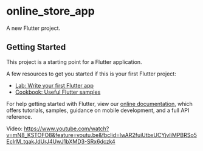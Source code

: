 # online_store_app

A new Flutter project.

## Getting Started

This project is a starting point for a Flutter application.

A few resources to get you started if this is your first Flutter project:

- [Lab: Write your first Flutter app](https://flutter.dev/docs/get-started/codelab)
- [Cookbook: Useful Flutter samples](https://flutter.dev/docs/cookbook)

For help getting started with Flutter, view our
[online documentation](https://flutter.dev/docs), which offers tutorials,
samples, guidance on mobile development, and a full API reference.

Video: https://www.youtube.com/watch?v=mN8_KSTOFO8&feature=youtu.be&fbclid=IwAR2fuiUtbxUCYjvIiMPBRSo5EcIrM_tqakJdUrJ4UwJ1bXMD3-SRx6dczk4
